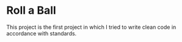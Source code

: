 # Roll a Ball
This project is the first project in which I tried to write clean code in accordance with standards.
